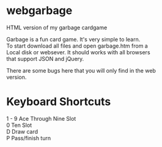 # webgarbage
HTML version of my garbage cardgame

Garbage is a fun card game. It's very simple to learn.<br>
To start download all files and open garbage.htm from a<br>
Local disk or websever. It should works with all browsers<br>
that support JSON and jQuery.<p>
  There are some bugs here that you will only find in the web<br>
  version.<br>
  <h1>Keyboard Shortcuts</h1>
  1 - 9   Ace Through Nine Slot<br>
  0       Ten Slot<br>
  D       Draw card<br>
  P       Pass/finish turn
